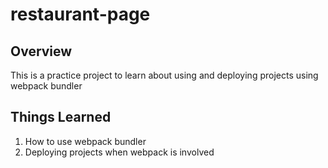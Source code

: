 # restaurant-page  

## Overview  
This is a practice project to learn about using and deploying projects using webpack bundler  

## Things Learned  
1. How to use webpack bundler
2. Deploying projects when webpack is involved